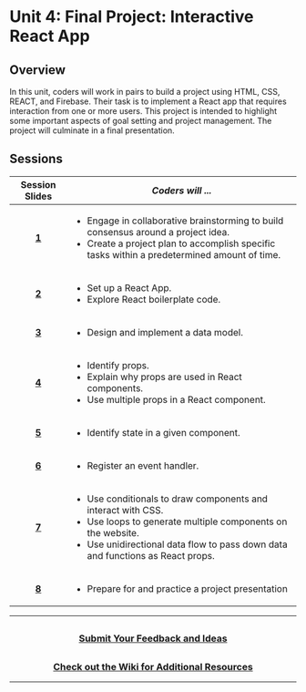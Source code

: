 # Unit 4: Final Project: Interactive React App

## Overview
In this unit, coders will work in pairs to build a project using HTML, CSS, REACT, and Firebase. Their task is to implement a React app that requires interaction from one or more users. This project is intended to highlight some important aspects of goal setting and project management. The project will culminate in a final presentation.

## Sessions 
|Session Slides|*Coders will ...*|
|:-------:|-------|
|**[1](https://docs.google.com/presentation/d/1rIDYuIDoTo9ue871soTVqeXcAN2Wxv37hpj5HCJtI3U/edit?usp=sharing)**| <ul><li>Engage in collaborative brainstorming to build consensus around a project idea.</li> <li>Create a project plan to accomplish specific tasks within a predetermined amount of time.</li></ul>|
|**[2](https://docs.google.com/presentation/d/1UT6MZ52aRGQREKPS_TCEfp04i5nsamn9XOlH-clojno/edit)**|<ul><li>Set up a React App. </li><li>Explore React boilerplate code. </li>|
|**[3](https://docs.google.com/presentation/d/1M7THrA-F-nwb1dNToahr7uBd9UCBxmhAvf1IPUUUaTQ/edit)**|<ul><li>Design and implement a data model. </li></ul> |
|**[4](https://docs.google.com/presentation/d/1piKoO1h4yKZ7HxoaOfc-UupRN25I3sfvQccSOjkuzUE/edit)**|<ul><li>Identify props. </li><li>Explain why props are used in React components. </li><li>Use multiple props in a React component. </li></ul> |
|**[5](https://docs.google.com/presentation/d/1upQDe0hZx_27eNYpIeOJovDBhS4LIQR2IdM7oOQ9iEY/edit)**|<ul><li>Identify state in a given component. </li></ul> |
|**[6](https://docs.google.com/presentation/d/1TudLe_9zOVJpnE0NMTH21QxYgDZhb8tl_bKWZe2Jlv4/edit)**|<ul><li>Register an event handler. </li> |
|**[7](https://docs.google.com/presentation/d/1dVxyM4E4aDsIei2hL-oEmkP8fXPWD2Igmcc_X31_6SI/edit)**|<ul><li>Use conditionals to draw components and interact with CSS. </li><li>Use loops to generate multiple components on the website. </li> <li>Use unidirectional data flow to pass down data and functions as React props.</li> |
  |**[8]()**|<ul><li>Prepare for and practice a project presentation</li></ul>|

----

## <h3 align="center"><a href="https://forms.gle/vyAD1HFwXHZMRXrr9">Submit Your Feedback and Ideas</a></h3>

## <h3 align="center"><a href="https://github.com/itscodenation/curriculum-20-21/wiki">Check out the Wiki for Additional Resources</a></h3>

----
